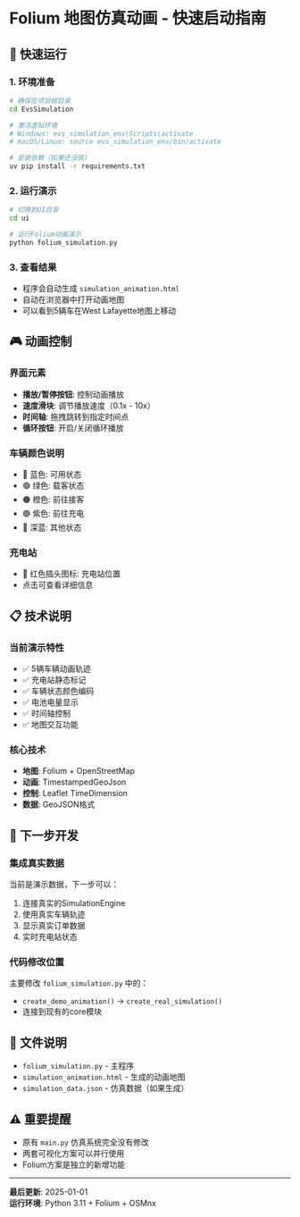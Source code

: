 # Folium 地图仿真动画 - 快速启动指南

## 🚀 快速运行

### 1. 环境准备
```bash
# 确保在项目根目录
cd EvsSimulation

# 激活虚拟环境
# Windows: evs_simulation_env\Scripts\activate
# macOS/Linux: source evs_simulation_env/bin/activate

# 安装依赖（如果还没装）
uv pip install -r requirements.txt
```

### 2. 运行演示
```bash
# 切换到UI目录
cd ui

# 运行Folium动画演示
python folium_simulation.py
```

### 3. 查看结果
- 程序会自动生成 `simulation_animation.html`
- 自动在浏览器中打开动画地图
- 可以看到5辆车在West Lafayette地图上移动

## 🎮 动画控制

### 界面元素
- **播放/暂停按钮**: 控制动画播放
- **速度滑块**: 调节播放速度（0.1x - 10x）
- **时间轴**: 拖拽跳转到指定时间点
- **循环按钮**: 开启/关闭循环播放

### 车辆颜色说明
- 🔵 蓝色: 可用状态
- 🟢 绿色: 载客状态  
- 🟠 橙色: 前往接客
- 🟣 紫色: 前往充电
- 🔷 深蓝: 其他状态

### 充电站
- 🔴 红色插头图标: 充电站位置
- 点击可查看详细信息

## 📋 技术说明

### 当前演示特性
- ✅ 5辆车辆动画轨迹
- ✅ 充电站静态标记
- ✅ 车辆状态颜色编码
- ✅ 电池电量显示
- ✅ 时间轴控制
- ✅ 地图交互功能

### 核心技术
- **地图**: Folium + OpenStreetMap
- **动画**: TimestampedGeoJson
- **控制**: Leaflet TimeDimension
- **数据**: GeoJSON格式

## 🔧 下一步开发

### 集成真实数据
当前是演示数据，下一步可以：
1. 连接真实的SimulationEngine
2. 使用真实车辆轨迹
3. 显示真实订单数据
4. 实时充电站状态

### 代码修改位置
主要修改 `folium_simulation.py` 中的：
- `create_demo_animation()` → `create_real_simulation()`
- 连接到现有的core模块

## 📁 文件说明

- `folium_simulation.py` - 主程序
- `simulation_animation.html` - 生成的动画地图
- `simulation_data.json` - 仿真数据（如果生成）

## ⚠️ 重要提醒

- 原有 `main.py` 仿真系统完全没有修改
- 两套可视化方案可以并行使用
- Folium方案是独立的新增功能

---

**最后更新**: 2025-01-01  
**运行环境**: Python 3.11 + Folium + OSMnx 